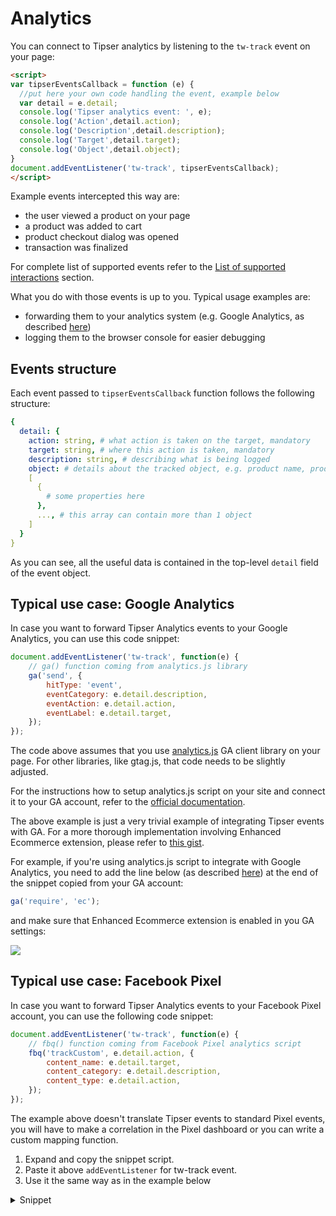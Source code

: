 # Analytics

You can connect to Tipser analytics by listening to the `tw-track` event on your page:

```html
<script>
var tipserEventsCallback = function (e) {
  //put here your own code handling the event, example below
  var detail = e.detail; 
  console.log('Tipser analytics event: ', e);
  console.log('Action',detail.action);
  console.log('Description',detail.description);
  console.log('Target',detail.target);
  console.log('Object',detail.object);
}
document.addEventListener('tw-track', tipserEventsCallback);
</script>
```

Example events intercepted this way are:

* the user viewed a product on your page
* a product was added to cart
* product checkout dialog was opened
* transaction was finalized

For complete list of supported events refer to the [List of supported interactions](#list-of-supported-interactions) section.

What you do with those events is up to you. Typical usage examples are:

* forwarding them to your analytics system (e.g. Google Analytics, as described [here](#typical-use-case-google-analytics))
* logging them to the browser console for easier debugging

## Events structure

Each event passed to `tipserEventsCallback` function follows the following structure:

```yaml
{
  detail: {
    action: string, # what action is taken on the target, mandatory
    target: string, # where this action is taken, mandatory
    description: string, # describing what is being logged
    object: # details about the tracked object, e.g. product name, product price, etc.
    [    
      {  
        # some properties here               
      },     
      ..., # this array can contain more than 1 object
    ]
  } 
}
```

As you can see, all the useful data is contained in the top-level `detail` field of the event object.

## Typical use case: Google Analytics

In case you want to forward Tipser Analytics events to your Google Analytics, you can use this code snippet:

```javascript
document.addEventListener('tw-track', function(e) {
    // ga() function coming from analytics.js library
    ga('send', {
        hitType: 'event',
        eventCategory: e.detail.description,
        eventAction: e.detail.action,
        eventLabel: e.detail.target,
    });
});
```

The code above assumes that you use <a href="https://developers.google.com/analytics/devguides/collection/analyticsjs" target="_blank">analytics.js</a> GA client library on your page. For other libraries, like gtag.js, that code needs to be slightly adjusted.

For the instructions how to setup analytics.js script on your site and connect it to your GA account, refer to the <a href="https://developers.google.com/analytics/devguides/collection/analyticsjs" target="_blank">official documentation</a>.

The above example is just a very trivial example of integrating Tipser events with GA. For a more thorough implementation involving Enhanced Ecommerce extension, please refer to [this gist](https://gist.github.com/piotr-sobczyk/c652fd03488e4bd4003d66c763b5127d).

For example, if you're using analytics.js script to integrate with Google Analytics, you need to add the line below (as described <a href="https://developers.google.com/analytics/devguides/collection/analyticsjs/enhanced-ecommerce#loadit" target="_blank">here</a>) at the end of the snippet copied from your GA account: 

```js
ga('require', 'ec');
```

and make sure that Enhanced Ecommerce extension is enabled in you GA settings:

[![](enhanced_ecommerce_config.png)](/images/enhanced_ecommerce_config.png)

## Typical use case: Facebook Pixel

In case you want to forward Tipser Analytics events to your Facebook Pixel account, you can use the following code snippet:

```javascript
document.addEventListener('tw-track', function(e) {
    // fbq() function coming from Facebook Pixel analytics script
    fbq('trackCustom', e.detail.action, {
        content_name: e.detail.target, 
        content_category: e.detail.description,
        content_type: e.detail.action,
    });
});
```
The example above doesn't translate Tipser events to standard Pixel events, you will have to make a correlation in the Pixel dashboard or you can write a custom mapping function. 


1. Expand and copy the snippet script.
2. Paste it above `addEventListener` for tw-track event.
3. Use it the same way as in the example below
<details>
  <summary>Snippet</summary>
  <p>

    ```javascript
    const callPixelEvent = function(e) {
      const action = e.detail.action;
      const target = e.detail.target;
      const object = e.detail.object;

      switch (true) {
        case action === 'Click' && target === 'Product tile': {
          const product = object[0];
          fbq('track', 'ViewContent', {
            currency: (product.salesPrice || product.listPrice || product.priceIncVat).currency,
            value: (product.salesPrice || product.listPrice || product.priceIncVat).value,
            content_name: product.name || product.title,
            content_ids: [product.id],
          });
          break;
        }
        case action === 'Cart' && target === 'Product': {
          const product = object[0];
          if ((product.name || product.title) && (product.salesPrice || product.listPrice || product.priceIncVat)) {
            fbq('track', 'AddToCart', {
              currency: (product.salesPrice || product.listPrice || product.priceIncVat).currency,
              value: (product.salesPrice || product.listPrice || product.priceIncVat).value,
              content_name: product.name || product.title,
              content_ids: [product.id],
            });
          } else {
            fbq('track', 'AddToCart', {
              content_ids: [product.id],
            });
          }
          break;
        }
        case action === 'Cart' && target === 'Payment': {
          const products = object;
          fbq('track', 'InitiateCheckout', {
            content_ids: products.map((p) => p.id),
            contents: products.map((p) => p.name).join(', '),
            currency: (products[0].salesPrice || products[0].listPrice || products[0].priceIncVat).currency,
            num_items: products.reduce((totalQuantity, product) => product.quantity + totalQuantity, 0),
            value: products.reduce((totalPrice, product) => product.quantity * (product.salesPrice || product.listPrice).value + totalPrice, 0),
          });
          break;
        }
        case action === 'Purchase' && target === 'Order': {
          const products = object.map((order) => order.Products).flat();
          fbq('track', 'Purchase', {
            value: products.reduce(
              (totalPrice, product) => totalPrice + (product.salesPrice || product.listPrice || product.priceIncVat).value,
              0
            ),
            currency: (products[0].salesPrice || products[0].listPrice || products[0].priceIncVat).currency,
            content_ids: products.map((product) => product.id),
            contents: products,
            content_type: 'product',
          });
          break;
        }
        default:
          break;
      }
    };
  ```

  </p>

</details>

```javascript
document.addEventListener('tw-track', callPixelEvent);
```

The code above assumes that you use <a href="https://developers.facebook.com/docs/facebook-pixel/implementation" target="_blank">pixel.js</a> facebook client library on your page.

For the instructions how to setup pixel.js script on your site and connect it to your Facebook for Developers account, refer to the <a href="https://developers.google.com/analytics/devguides/collection/analyticsjs" target="_blank">official documentation</a>.

## List of supported interactions

### View collection
When a collection appears in the viewport.

`detail` object structure

 ```yaml
{
  description: ‘Collection viewed’,
  action: 'View',
  target: 'List',
  object:  {
    id: string,
    ownerUserId: string,
    created: string, #e.g. DateTime ISO 2019-06-11T08:40:29.377Z
    modified: string, #e.g. DateTime ISO 2019-06-11T08:40:29.377Z
    postComment: null | ?
    product: Product     
  }[]
}
```
_Quick links to object structures: [Product](#product-structure)_ 

### Click product in collection
When a product in a collection is clicked.

`detail` object structure

```yaml
{
  description: 'Product tile clicked',
  action: 'Click',
  target: 'Product tile',
  object: Product[]
}
```
_Quick links to object structures: [Product](#product-structure)_

### View product details
It is emitted every time product tile is clicked and product dialog is displayed.

`detail` object structure

```yaml
{
  description: 'Product detail page viewed',
  action: 'View',
  target: 'Product',
  object: Product[] # Product which interests us is the first element of an Array 
}
```
_Quick links to object structures: [Product](#product-structure)_

### View the Store
When the Tipser store appears in the viewport.

`detail` object structure

```yaml
{
  description: 'Shop viewed',
  action: 'View',
  target: 'Shop',
  object: [
    { 
      id: string, # collection id
      items: Product[], # products
      url_slug: string # store url slug 
    }
  ]
}
```

When a category is changed in the store, this event will be sent again with a different set of products and collection id.

### Click cart tab
When the shopping cart tab is clicked.

`detail` object structure

```yaml
{
  description: 'Cart clicked',
  action: 'Click',
  target: 'Cart-tab',
  object: []
}
```

### Add product to cart
  
When a product is added to a shopping cart.

`detail` object structure

```yaml
{
  description: ‘Product added to cart’,
  action: 'Cart',
  target: 'Product',
  object: ProductLegacy[]
}
```
_Quick links to object structures: [ProductLegacy](#productlegacy-structure)_

### View cart - with purchase intent
When cart appears in the viewport, and getting payment in view.

`detail` object structure

```yaml
{
  description: 'View cart - payment in viewport',
  action: 'View',
  target: 'Payment',
  object: OrderedProductLegacy[]
}
```

_Quick links to object structures: [OrderedProductLegacy](#orderedproductlegacy-structure)_

### Product purchased
When a product was bought (thank you page).


`detail` object structure

```yaml
{
  description: ‘Product purchased’,
  action: 'Purchase',
  target: 'Order',
  object: [
    {
      OrderId: string, 
      Products: ProductLegacy[]
    }
  ]
}
```
_Quick links to object structures: [ProductLegacy](#productlegacy-structure)_


### View cart
When cart icon appears in the viewport.

`detail` object structure

```yaml
{
  description: ‘View cart’,
  action: 'View',
  target: 'Cart-tab',
  object: []
}
```

## Objects structures

### `ProductLegacy` structure
```yaml
{ # Representation of product, but slightly different schema than Product
  id: string,
  name: string,
  brand: string,
  campaign: undefined,
  categories: CategoriesLegacy
  image: string, # url
  listPrice: Price,
  salesPrice: Price,
  variant: [],
  merchant: undefined
}
```
_Quick links to object structures: [CategoriesLegacy](#categorieslegacy-structure), [Price](#price-structure)_

### `OrderedProductLegacy` structure
```yaml
{ # Representation of product, but slightly different schema than Product
  id: string,
  name: string,
  brand: string,
  campaign: undefined,
  categories: CategoriesLegacy 
  merchant: string
  image: string, # url
  listPrice: Price,
  salesPrice: Price,
  variant: [],
  posId: string,
  quantity: number
}
```
_Quick links to object structures: [CategoriesLegacy](#categorieslegacy-structure), [Price](#price-structure)_

### `CategoriesLegacy` structure

```yaml
{
  [key]: string
}[]
```

### `Product` structure

```yaml
{
  id: string,
  title: string,
  images: Image[],
  brand: string,
  catgories: Categories
  currency: string, #ISO 4217
  description: string,
  priceInVat: Price,
  isInStock: boolean,
  variants: [],
  vat: { # percentage of VAT
    value: number,
    formatted: string, # human readable value percentage string
  }      
  categoriesValue: string
}
```
_Quick links to object structures: [Categories](#categories-structure), [Price](#price-structure), [Image](#image-structure)_

### `Image` structure

```yaml
{
  [key]: string 
  id: string,
  original: string
}
```
Each value is url for the certain variation of an image. `key` determines size, and it is one of following: `250x`, `450x`, `960x`, `50x50`.

### `Categories` structure

```yaml
  department: string,
  section: string,
  productType: string
``` 

### `Price` structure

```yaml
{
  value: number,
  currency: string, #ISO 4217
  formatted: string, # human readable price string    
}
```
